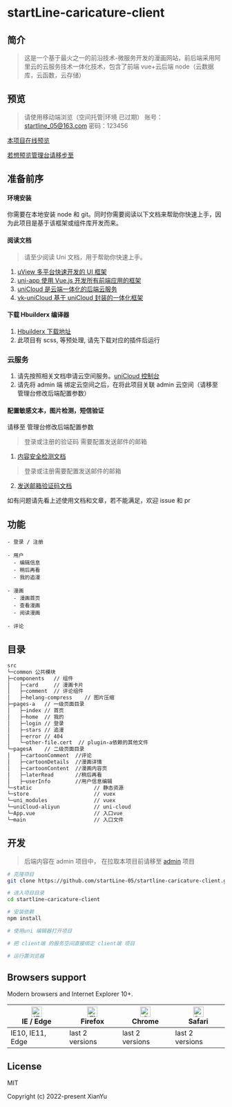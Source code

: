 # startLine-caricature-client

## 简介

> 这是一个基于最火之一的前沿技术-微服务开发的漫画网站，前后端采用阿里云的云服务技术一体化技术，包含了前端 vue+云后端 node（云数据库，云函数，云存储）

## 预览

> 请使用移动端浏览（空间托管|环境 已过期）
> 账号：startline_05@163.com
> 密码：123456

[本项目在线预览](https://static-3ea692f6-5a08-4910-a093-a4a8fab5ac7c.bspapp.com/)

[若想预览管理台请移步至](https://github.com/startLine-05/startline-caricature)

## 准备前序

#### 环境安装

你需要在本地安装 node 和 git。同时你需要阅读以下文档来帮助你快速上手，因为此项目是基于该框架或组件库开发而来。

#### 阅读文档

> 请至少阅读 Uni 文档，用于帮助你快速上手。

1.  [uView 多平台快速开发的 UI 框架](https://www.uviewui.com/)
2.  [uni-app 使用 Vue.js 开发所有前端应用的框架](https://uniapp.dcloud.io/)
3.  [uniCloud 是云端一体化的后端云服务](https://uniapp.dcloud.io/uniCloud/README)
4.  [vk-uniCloud 基于 uniCloud 封装的一体化框架](https://vkdoc.fsq.pub/)

#### 下载 Hbuilderx 编译器

1. [Hbuilderx 下载地址](https://www.dcloud.io/hbuilderx.html)
2. 此项目有 scss, 等预处理, 请先下载对应的插件后运行

### 云服务

1. 请先按照相关文档申请云空间服务。[uniCloud 控制台](https://unicloud.dcloud.net.cn/)
2. 请先将 admin 端 绑定云空间之后，在将此项目关联 admin 云空间（请移至 管理台修改后端配置参数）

#### 配置敏感文本，图片检测，短信验证

请移至 管理台修改后端配置参数

> 登录或注册的验证码 需要配置发送邮件的邮箱

1.  [内容安全检测文档](https://vkdoc.fsq.pub/client/uniCloud/plus/weixin.html#_1-2%E3%80%81%E5%86%85%E5%AE%B9%E5%AE%89%E5%85%A8)

> 登录或注册需要配置发送邮件的邮箱

2. [发送邮箱验证码文档](https://vkdoc.fsq.pub/client/uniCloud/plus/mail.html#_4%E3%80%81%E5%8F%91%E9%80%81%E9%82%AE%E7%AE%B1%E9%AA%8C%E8%AF%81%E7%A0%81)

如有问题请先看上述使用文档和文章，若不能满足，欢迎 issue 和 pr

## 功能

```
- 登录 / 注册

- 用户
  - 编辑信息
  - 稍后再看
  - 我的追漫

- 漫画
  - 漫画首页
  - 查看漫画
  - 阅读漫画

- 评论
```

## 目录

```bash
src
└─common 公共模块
├─components   // 组件
│   ├─card     // 漫画卡片
│   ├─comment  // 评论组件
│   ├─helang-compress    // 图片压缩
├─pages-a   // 一级页面目录
│   ├─index // 首页
│   ├─home  // 我的
│   ├─login // 登录
│   ├─stars // 追漫
│   ├─error // 404
│   └─other-file.cert  // plugin-a依赖的其他文件
└─pagesA    // 二级页面目录
│   ├─cartoonComment  //评论
│   ├─cartoonDetails  //漫画详情
│   ├─cartoonContent  //漫画内容页
│   ├─laterRead       //稍后再看
│   ├─userInfo        //用户信息编辑
└─static                    // 静态资源
└─store                     // vuex
└─uni_modules               // vuex
└─uniCloud-aliyun           // uni-cloud
└─App.vue                   // 入口vue
└─main                      // 入口文件
```

## 开发

> 后端内容在 admin 项目中， 在拉取本项目前请移至 [admin](https://github.com/startLine-05/startline-caricature) 项目

```bash
# 克隆项目
git clone https://github.com/startLine-05/startline-caricature-client.git

# 进入项目目录
cd startline-caricature-client

# 安装依赖
npm install

# 使用uni 编辑器打开项目

# 把 client端 的服务空间直接绑定 client端 项目

# 运行置浏览器
```

## Browsers support

Modern browsers and Internet Explorer 10+.

| [<img src="https://raw.githubusercontent.com/alrra/browser-logos/master/src/edge/edge_48x48.png" alt="IE / Edge" width="24px" height="24px" />](https://godban.github.io/browsers-support-badges/)</br>IE / Edge | [<img src="https://raw.githubusercontent.com/alrra/browser-logos/master/src/firefox/firefox_48x48.png" alt="Firefox" width="24px" height="24px" />](https://godban.github.io/browsers-support-badges/)</br>Firefox | [<img src="https://raw.githubusercontent.com/alrra/browser-logos/master/src/chrome/chrome_48x48.png" alt="Chrome" width="24px" height="24px" />](https://godban.github.io/browsers-support-badges/)</br>Chrome | [<img src="https://raw.githubusercontent.com/alrra/browser-logos/master/src/safari/safari_48x48.png" alt="Safari" width="24px" height="24px" />](https://godban.github.io/browsers-support-badges/)</br>Safari |
| ---------------------------------------------------------------------------------------------------------------------------------------------------------------------------------------------------------------- | ------------------------------------------------------------------------------------------------------------------------------------------------------------------------------------------------------------------ | -------------------------------------------------------------------------------------------------------------------------------------------------------------------------------------------------------------- | -------------------------------------------------------------------------------------------------------------------------------------------------------------------------------------------------------------- |
| IE10, IE11, Edge                                                                                                                                                                                                 | last 2 versions                                                                                                                                                                                                    | last 2 versions                                                                                                                                                                                                | last 2 versions                                                                                                                                                                                                |

## License

MIT

Copyright (c) 2022-present XianYu
